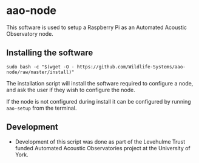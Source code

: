 # aao-node
This software is used to setup a Raspberry Pi as an Automated Acoustic Observatory node.

## Installing the software
`sudo bash -c "$(wget -O - https://github.com/Wildlife-Systems/aao-node/raw/master/install)"`

The installation script will install the software required to configure a node, and ask the user if they wish to configure the node. 

If the node is not configured during install it can be configured by running `aao-setup` from the terminal.

## Development
* Development of this script was done as part of the Levehulme Trust funded Automated Acoustic Observatories project at the University of York.
